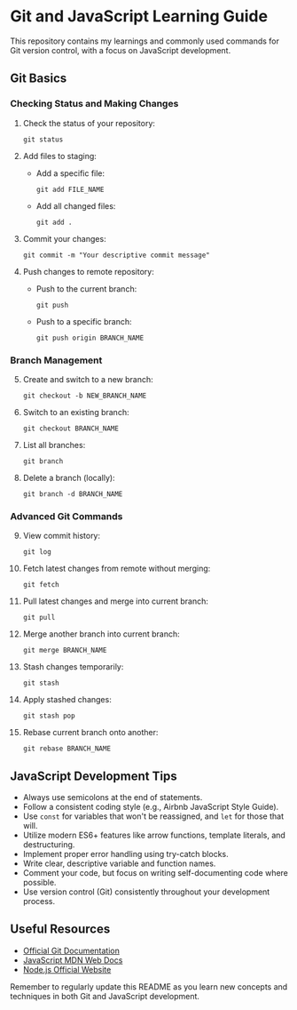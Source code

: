 # Git and JavaScript Learning Guide

This repository contains my learnings and commonly used commands for Git version control, with a focus on JavaScript development.

## Git Basics

### Checking Status and Making Changes

1. Check the status of your repository:
   ```
   git status
   ```

2. Add files to staging:
   - Add a specific file:
     ```
     git add FILE_NAME
     ```
   - Add all changed files:
     ```
     git add .
     ```

3. Commit your changes:
   ```
   git commit -m "Your descriptive commit message"
   ```

4. Push changes to remote repository:
   - Push to the current branch:
     ```
     git push
     ```
   - Push to a specific branch:
     ```
     git push origin BRANCH_NAME
     ```

### Branch Management

5. Create and switch to a new branch:
   ```
   git checkout -b NEW_BRANCH_NAME
   ```

6. Switch to an existing branch:
   ```
   git checkout BRANCH_NAME
   ```

7. List all branches:
   ```
   git branch
   ```

8. Delete a branch (locally):
   ```
   git branch -d BRANCH_NAME
   ```

### Advanced Git Commands

9. View commit history:
   ```
   git log
   ```

10. Fetch latest changes from remote without merging:
    ```
    git fetch
    ```

11. Pull latest changes and merge into current branch:
    ```
    git pull
    ```

12. Merge another branch into current branch:
    ```
    git merge BRANCH_NAME
    ```

13. Stash changes temporarily:
    ```
    git stash
    ```

14. Apply stashed changes:
    ```
    git stash pop
    ```

15. Rebase current branch onto another:
    ```
    git rebase BRANCH_NAME
    ```

## JavaScript Development Tips

- Always use semicolons at the end of statements.
- Follow a consistent coding style (e.g., Airbnb JavaScript Style Guide).
- Use `const` for variables that won't be reassigned, and `let` for those that will.
- Utilize modern ES6+ features like arrow functions, template literals, and destructuring.
- Implement proper error handling using try-catch blocks.
- Write clear, descriptive variable and function names.
- Comment your code, but focus on writing self-documenting code where possible.
- Use version control (Git) consistently throughout your development process.

## Useful Resources

- [Official Git Documentation](https://git-scm.com/doc)
- [JavaScript MDN Web Docs](https://developer.mozilla.org/en-US/docs/Web/JavaScript)
- [Node.js Official Website](https://nodejs.org/)

Remember to regularly update this README as you learn new concepts and techniques in both Git and JavaScript development.
